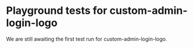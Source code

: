 # Playground tests for custom-admin-login-logo
We are still awaiting the first test run for custom-admin-login-logo.
